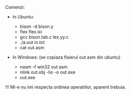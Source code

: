 Comenzi:

* In Ubuntu:  
  * bison -d bison.y  
  * flex flex.lxi  
  * gcc bison.tab.c lex.yy.c  
  * ./a.out in.txt  
  * cat out.asm  

* In Windows:  (se copiaza fisierul out.asm din ubuntu)
  * nasm -f win32 out.asm  
  * nlink out.obj -lio -o out.exe  
  * out.exe  


!!! Mi-e nu imi respecta ordinea operatiilor, aparent trebuia.
